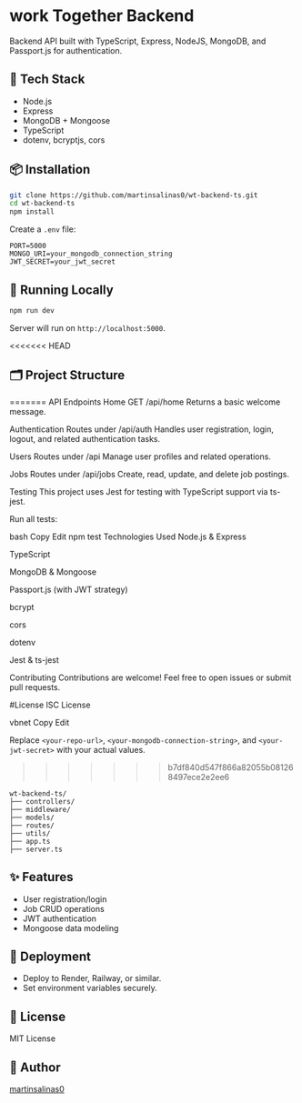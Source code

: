# work Together Backend

Backend API built with TypeScript, Express, NodeJS, MongoDB, and Passport.js for authentication.

## 🚀 Tech Stack

- Node.js
- Express
- MongoDB + Mongoose
- TypeScript
- dotenv, bcryptjs, cors

## 📦 Installation

```bash
git clone https://github.com/martinsalinas0/wt-backend-ts.git
cd wt-backend-ts
npm install
```

Create a `.env` file:

```env
PORT=5000
MONGO_URI=your_mongodb_connection_string
JWT_SECRET=your_jwt_secret
```

## 🧪 Running Locally

```bash
npm run dev
```

Server will run on `http://localhost:5000`.

<<<<<<< HEAD
## 🗂️ Project Structure
=======
API Endpoints
Home
GET /api/home
Returns a basic welcome message.

Authentication
Routes under /api/auth
Handles user registration, login, logout, and related authentication tasks.

Users
Routes under /api
Manage user profiles and related operations.

Jobs
Routes under /api/jobs
Create, read, update, and delete job postings.

Testing
This project uses Jest for testing with TypeScript support via ts-jest.

Run all tests:

bash
Copy
Edit
npm test
Technologies Used
Node.js & Express

TypeScript

MongoDB & Mongoose

Passport.js (with JWT strategy)

bcrypt

cors

dotenv

Jest & ts-jest

Contributing
Contributions are welcome! Feel free to open issues or submit pull requests.

#License
ISC License

vbnet
Copy
Edit

Replace `<your-repo-url>`, `<your-mongodb-connection-string>`, and `<your-jwt-secret>` with your actual values.
>>>>>>> b7df840d547f866a82055b081268497ece2e2ee6

```
wt-backend-ts/
├── controllers/
├── middleware/
├── models/
├── routes/
├── utils/
├── app.ts
├── server.ts
```

## ✨ Features

- User registration/login
- Job CRUD operations
- JWT authentication
- Mongoose data modeling

## 🚀 Deployment

- Deploy to Render, Railway, or similar.
- Set environment variables securely.

## 🧾 License

MIT License

## 👤 Author

[martinsalinas0](https://github.com/martinsalinas0)
